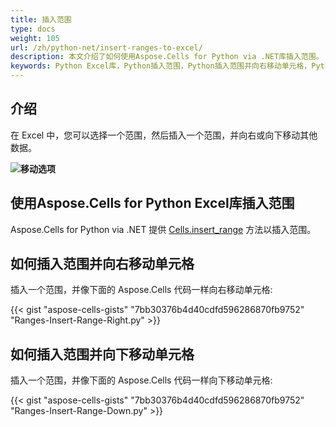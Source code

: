 ```yaml
---
title: 插入范围
type: docs
weight: 105
url: /zh/python-net/insert-ranges-to-excel/
description: 本文介绍了如何使用Aspose.Cells for Python via .NET库插入范围。
keywords: Python Excel库，Python插入范围，Python插入范围并向右移动单元格，Python插入范围并向下移动单元格。
---
```


## **介绍**

在 Excel 中，您可以选择一个范围，然后插入一个范围，并向右或向下移动其他数据。

**![移动选项](InsertRange.png)**

## **使用Aspose.Cells for Python Excel库插入范围**

Aspose.Cells for Python via .NET 提供 [Cells.insert_range](https://reference.aspose.com/cells/python-net/aspose.cells/cells/insert_range/) 方法以插入范围。

## **如何插入范围并向右移动单元格**

插入一个范围，并像下面的 Aspose.Cells 代码一样向右移动单元格:

{{< gist "aspose-cells-gists" "7bb30376b4d40cdfd596286870fb9752" "Ranges-Insert-Range-Right.py" >}}

## **如何插入范围并向下移动单元格**

插入一个范围，并像下面的 Aspose.Cells 代码一样向下移动单元格:

{{< gist "aspose-cells-gists" "7bb30376b4d40cdfd596286870fb9752" "Ranges-Insert-Range-Down.py" >}}

